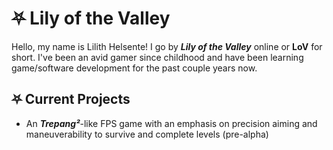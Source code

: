 # ⛧ Lily of the Valley
Hello, my name is Lilith Helsente! I go by ***Lily of the Valley*** online or **LoV** for short. I've been an avid gamer since childhood and have been learning game/software development for the past couple years now.

## ⛧ Current Projects
 - An ***Trepang²***-like FPS game with an emphasis on precision aiming and maneuverability to survive and complete levels (pre-alpha)

##
